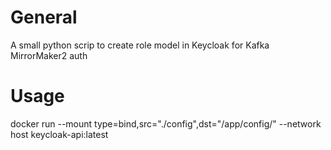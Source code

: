 # General

A small python scrip to create role model in Keycloak for Kafka MirrorMaker2 auth

# Usage

docker run --mount type=bind,src="./config",dst="/app/config/" --network host keycloak-api:latest